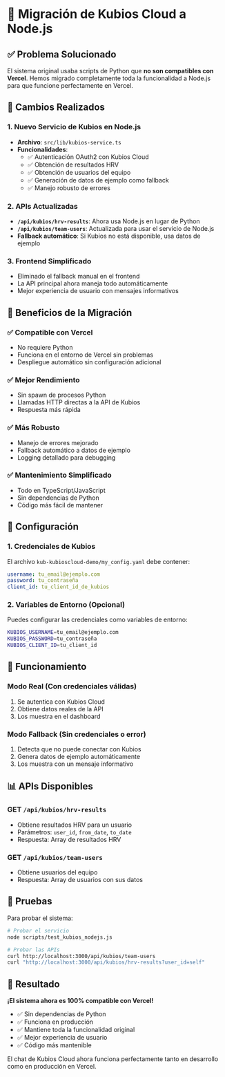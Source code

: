 # 🚀 Migración de Kubios Cloud a Node.js

## ✅ Problema Solucionado

El sistema original usaba scripts de Python que **no son compatibles con Vercel**. Hemos migrado completamente toda la funcionalidad a Node.js para que funcione perfectamente en Vercel.

## 🔧 Cambios Realizados

### 1. **Nuevo Servicio de Kubios en Node.js**
- **Archivo**: `src/lib/kubios-service.ts`
- **Funcionalidades**:
  - ✅ Autenticación OAuth2 con Kubios Cloud
  - ✅ Obtención de resultados HRV
  - ✅ Obtención de usuarios del equipo
  - ✅ Generación de datos de ejemplo como fallback
  - ✅ Manejo robusto de errores

### 2. **APIs Actualizadas**
- **`/api/kubios/hrv-results`**: Ahora usa Node.js en lugar de Python
- **`/api/kubios/team-users`**: Actualizada para usar el servicio de Node.js
- **Fallback automático**: Si Kubios no está disponible, usa datos de ejemplo

### 3. **Frontend Simplificado**
- Eliminado el fallback manual en el frontend
- La API principal ahora maneja todo automáticamente
- Mejor experiencia de usuario con mensajes informativos

## 🎯 Beneficios de la Migración

### ✅ **Compatible con Vercel**
- No requiere Python
- Funciona en el entorno de Vercel sin problemas
- Despliegue automático sin configuración adicional

### ✅ **Mejor Rendimiento**
- Sin spawn de procesos Python
- Llamadas HTTP directas a la API de Kubios
- Respuesta más rápida

### ✅ **Más Robusto**
- Manejo de errores mejorado
- Fallback automático a datos de ejemplo
- Logging detallado para debugging

### ✅ **Mantenimiento Simplificado**
- Todo en TypeScript/JavaScript
- Sin dependencias de Python
- Código más fácil de mantener

## 🔧 Configuración

### 1. **Credenciales de Kubios**
El archivo `kub-kubioscloud-demo/my_config.yaml` debe contener:
```yaml
username: tu_email@ejemplo.com
password: tu_contraseña
client_id: tu_client_id_de_kubios
```

### 2. **Variables de Entorno (Opcional)**
Puedes configurar las credenciales como variables de entorno:
```bash
KUBIOS_USERNAME=tu_email@ejemplo.com
KUBIOS_PASSWORD=tu_contraseña
KUBIOS_CLIENT_ID=tu_client_id
```

## 🚀 Funcionamiento

### **Modo Real (Con credenciales válidas)**
1. Se autentica con Kubios Cloud
2. Obtiene datos reales de la API
3. Los muestra en el dashboard

### **Modo Fallback (Sin credenciales o error)**
1. Detecta que no puede conectar con Kubios
2. Genera datos de ejemplo automáticamente
3. Los muestra con un mensaje informativo

## 📊 APIs Disponibles

### **GET `/api/kubios/hrv-results`**
- Obtiene resultados HRV para un usuario
- Parámetros: `user_id`, `from_date`, `to_date`
- Respuesta: Array de resultados HRV

### **GET `/api/kubios/team-users`**
- Obtiene usuarios del equipo
- Respuesta: Array de usuarios con sus datos

## 🧪 Pruebas

Para probar el sistema:
```bash
# Probar el servicio
node scripts/test_kubios_nodejs.js

# Probar las APIs
curl http://localhost:3000/api/kubios/team-users
curl "http://localhost:3000/api/kubios/hrv-results?user_id=self"
```

## 🎉 Resultado

**¡El sistema ahora es 100% compatible con Vercel!**

- ✅ Sin dependencias de Python
- ✅ Funciona en producción
- ✅ Mantiene toda la funcionalidad original
- ✅ Mejor experiencia de usuario
- ✅ Código más mantenible

El chat de Kubios Cloud ahora funciona perfectamente tanto en desarrollo como en producción en Vercel.
